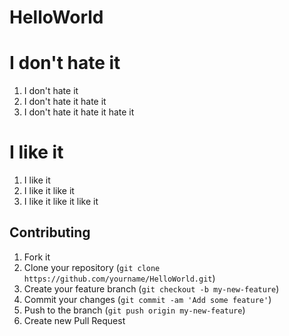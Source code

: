 # HelloWorld

# I don't hate it

1. I don't hate it
2. I don't hate it hate it
3. I don't hate it hate it hate it

# I like it

1. I like it
2. I like it like it
3. I like it like it like it

## Contributing

1. Fork it
2. Clone your repository (`git clone https://github.com/yourname/HelloWorld.git`)
3. Create your feature branch (`git checkout -b my-new-feature`)
4. Commit your changes (`git commit -am 'Add some feature'`)
5. Push to the branch (`git push origin my-new-feature`)
6. Create new Pull Request
